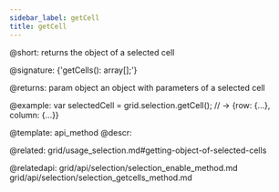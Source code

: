 ```yaml
---
sidebar_label: getCell
title: getCell
---          
```


@short: returns the object of a selected cell

@signature: {'getCells(): array[];'}

@returns:
param   object  an object with parameters of a selected cell



@example:
var selectedCell = grid.selection.getCell();
// -> {row: {…}, column: {…}}


@template: api_method
@descr:

@related: grid/usage_selection.md#getting-object-of-selected-cells


@relatedapi: grid/api/selection/selection_enable_method.md
grid/api/selection/selection_getcells_method.md



